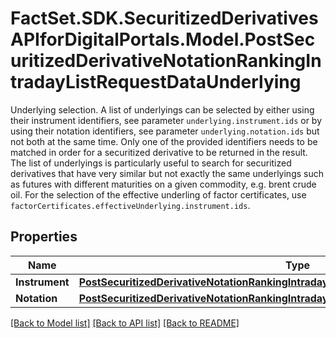 # FactSet.SDK.SecuritizedDerivativesAPIforDigitalPortals.Model.PostSecuritizedDerivativeNotationRankingIntradayListRequestDataUnderlying
Underlying selection. A list of underlyings can be selected by either using their instrument identifiers, see parameter `underlying.instrument.ids` or by using their notation identifiers, see parameter `underlying.notation.ids` but not both at the same time. Only one of the provided identifiers needs to be matched in order for a securitized derivative to be returned in the result. The list of underlyings is particularly useful to search for securitized derivatives that have very similar but not exactly the same underlyings such as futures with different maturities on a given commodity, e.g. brent crude oil.  For the selection of the effective underling of factor certificates, use `factorCertificates.effectiveUnderlying.instrument.ids`.

## Properties

Name | Type | Description | Notes
------------ | ------------- | ------------- | -------------
**Instrument** | [**PostSecuritizedDerivativeNotationRankingIntradayListRequestDataUnderlyingInstrument**](PostSecuritizedDerivativeNotationRankingIntradayListRequestDataUnderlyingInstrument.md) |  | [optional] 
**Notation** | [**PostSecuritizedDerivativeNotationRankingIntradayListRequestDataUnderlyingNotation**](PostSecuritizedDerivativeNotationRankingIntradayListRequestDataUnderlyingNotation.md) |  | [optional] 

[[Back to Model list]](../README.md#documentation-for-models) [[Back to API list]](../README.md#documentation-for-api-endpoints) [[Back to README]](../README.md)

